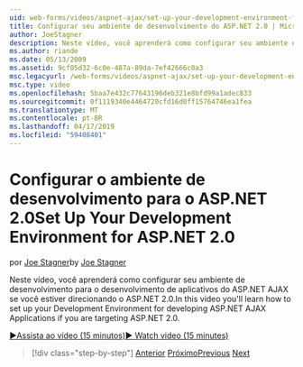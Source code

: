 ```yaml
---
uid: web-forms/videos/aspnet-ajax/set-up-your-development-environment-for-aspnet-20
title: Configurar seu ambiente de desenvolvimento do ASP.NET 2.0 | Microsoft Docs
author: JoeStagner
description: Neste vídeo, você aprenderá como configurar seu ambiente de desenvolvimento para o desenvolvimento de aplicativos do ASP.NET AJAX se você estiver direcionando o ASP.NET 2.0.
ms.author: riande
ms.date: 05/13/2009
ms.assetid: 9cf05d32-6c0e-487a-89da-7ef42666c0a3
msc.legacyurl: /web-forms/videos/aspnet-ajax/set-up-your-development-environment-for-aspnet-20
msc.type: video
ms.openlocfilehash: 5baa7e432c77643196deb321e8bfd99a1adec833
ms.sourcegitcommit: 0f1119340e4464720cfd16d0ff15764746ea1fea
ms.translationtype: MT
ms.contentlocale: pt-BR
ms.lasthandoff: 04/17/2019
ms.locfileid: "59408401"
---
```

# <a name="set-up-your-development-environment-for-aspnet-20"></a><span data-ttu-id="3c250-103">Configurar o ambiente de desenvolvimento para o ASP.NET 2.0</span><span class="sxs-lookup"><span data-stu-id="3c250-103">Set Up Your Development Environment for ASP.NET 2.0</span></span>

<span data-ttu-id="3c250-104">por [Joe Stagner](https://github.com/JoeStagner)</span><span class="sxs-lookup"><span data-stu-id="3c250-104">by [Joe Stagner](https://github.com/JoeStagner)</span></span>

<span data-ttu-id="3c250-105">Neste vídeo, você aprenderá como configurar seu ambiente de desenvolvimento para o desenvolvimento de aplicativos do ASP.NET AJAX se você estiver direcionando o ASP.NET 2.0.</span><span class="sxs-lookup"><span data-stu-id="3c250-105">In this video you'll learn how to set up your Development Environment for developing ASP.NET AJAX Applications if you are targeting ASP.NET 2.0.</span></span>

[<span data-ttu-id="3c250-106">&#9654;Assista ao vídeo (15 minutos)</span><span class="sxs-lookup"><span data-stu-id="3c250-106">&#9654; Watch video (15 minutes)</span></span>](https://channel9.msdn.com/Blogs/ASP-NET-Site-Videos/set-up-your-development-environment-for-aspnet-20)

> [!div class="step-by-step"]
> <span data-ttu-id="3c250-107">[Anterior](set-up-your-development-environment-for-aspnet-35.md)
> [Próximo](how-do-i-customize-error-handling-for-the-aspnet-ajax-updatepanel.md)</span><span class="sxs-lookup"><span data-stu-id="3c250-107">[Previous](set-up-your-development-environment-for-aspnet-35.md)
[Next](how-do-i-customize-error-handling-for-the-aspnet-ajax-updatepanel.md)</span></span>
